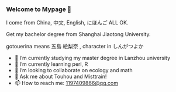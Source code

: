 ### Welcome to Mypage 👋
I come from China,
中文, English, にほんご ALL OK.

Get my bachelor degree from Shanghai Jiaotong University.

gotouerina means 五島 絵梨奈 ,
character in しんがつよか

- 🔭 I’m currently studying my master degree in Lanzhou university
- 🌱 I’m currently learning perl, R
- 👯 I’m looking to collaborate on ecology and math
- 💬 Ask me about Touhou and Misttrain!
- 📫 How to reach me: 1197409866@qq.com
